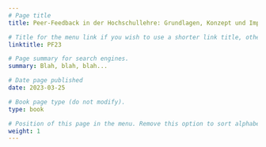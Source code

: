 ```yaml
---
# Page title
title: Peer-Feedback in der Hochschullehre: Grundlagen, Konzept und Implementationsbeispiele

# Title for the menu link if you wish to use a shorter link title, otherwise remove this option.
linktitle: PF23

# Page summary for search engines.
summary: Blah, blah, blah...

# Date page published
date: 2023-03-25

# Book page type (do not modify).
type: book

# Position of this page in the menu. Remove this option to sort alphabetically.
weight: 1
---
```


